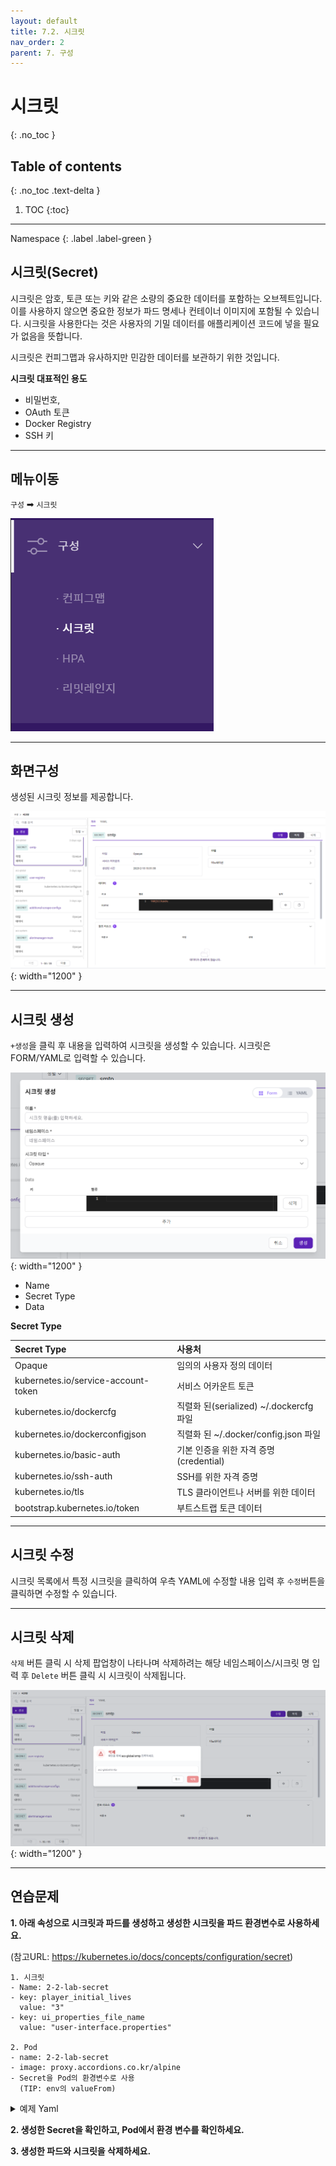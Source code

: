 ```yaml
---
layout: default
title: 7.2. 시크릿
nav_order: 2
parent: 7. 구성
---
```


# 시크릿
{: .no_toc }

## Table of contents
{: .no_toc .text-delta }

1. TOC
{:toc}

---

<div class="code-example" markdown="1">
Namespace
{: .label .label-green }
</div>

## 시크릿(Secret)
시크릿은 암호, 토큰 또는 키와 같은 소량의 중요한 데이터를 포함하는 오브젝트입니다.
이를 사용하지 않으면 중요한 정보가 파드 명세나 컨테이너 이미지에 포함될 수 있습니다.
시크릿을 사용한다는 것은 사용자의 기밀 데이터를 애플리케이션 코드에 넣을 필요가 없음을 뜻합니다.

시크릿은 컨피그맵과 유사하지만 민감한 데이터를 보관하기 위한 것입니다.

**시크릿 대표적인 용도**

- 비밀번호, 
- OAuth 토큰
- Docker Registry
- SSH 키

---

## 메뉴이동
`구성` ➡ `시크릿`

![config-002.png](/assets/images/config/config-002.png)

---

## 화면구성
생성된 시크릿 정보를 제공합니다.

![config-sc-001.png](/assets/images/config/config-sc-001.png){: width="1200" }

---

## 시크릿 생성
`+생성`을 클릭 후 내용을 입력하여 시크릿을 생성할 수 있습니다. 시크릿은 FORM/YAML로 입력할 수 있습니다.

![config-sc-002.png](/assets/images/config/config-sc-002.png){: width="1200" }

- Name
- Secret Type
- Data


**Secret Type**

| Secret Type         |         사용처    | 
|:-------------|:------------------|
| Opaque	| 임의의 사용자 정의 데이터 |
| kubernetes.io/service-account-token	| 서비스 어카운트 토큰 |
| kubernetes.io/dockercfg	 | 직렬화 된(serialized) ~/.dockercfg 파일 |
| kubernetes.io/dockerconfigjson	| 직렬화 된 ~/.docker/config.json 파일 | 
| kubernetes.io/basic-auth	| 기본 인증을 위한 자격 증명(credential) | 
| kubernetes.io/ssh-auth	| SSH를 위한 자격 증명 |
| kubernetes.io/tls	| TLS 클라이언트나 서버를 위한 데이터 |
| bootstrap.kubernetes.io/token  |	부트스트랩 토큰 데이터 |

---

## 시크릿 수정
시크릿 목록에서 특정 시크릿을 클릭하여 우측 YAML에 수정할 내용 입력 후 `수정`버튼을 클릭하면 수정할 수 있습니다.

---
## 시크릿 삭제
`삭제` 버튼 클릭 시 삭제 팝업창이 나타나며 삭제하려는 해당 네임스페이스/시크릿 명 입력 후 `Delete` 버튼 클릭 시 시크릿이 삭제됩니다.

![secret-delete.png](/assets/images/config/secret-delete.png){: width="1200" }

---
## 연습문제

**1. 아래 속성으로 시크릿과 파드를 생성하고 생성한 시크릿을 파드 환경변수로 사용하세요.**

(참고URL: https://kubernetes.io/docs/concepts/configuration/secret)

```
1. 시크릿
- Name: 2-2-lab-secret
- key: player_initial_lives
  value: "3"
- key: ui_properties_file_name
  value: "user-interface.properties"

2. Pod
- name: 2-2-lab-secret
- image: proxy.accordions.co.kr/alpine
- Secret을 Pod의 환경변수로 사용
  (TIP: env의 valueFrom)
```

<details>
<summary>예제 Yaml</summary>

{% highlight yaml %}
---
apiVersion: v1
kind: Pod
metadata:
  name: secret-demo-pod
spec:
  containers:
    - name: alpine
      image: proxy.accordions.co.kr/alpine
      command: ["sleep", "3600"]
      env:
        - name: upper-case-secret-key-1
          valueFrom:
            secretKeyRef:
              name: secret-name
              key: secret-key-1
        - name: upper-case-secret-key-2
          valueFrom:
            secretKeyRef:
              name: secret-name
              key: secret-key-2
  
{% endhighlight %}
</details>

**2. 생성한 Secret을 확인하고, Pod에서 환경 변수를 확인하세요.**

**3. 생성한 파드와 시크릿을 삭제하세요.**